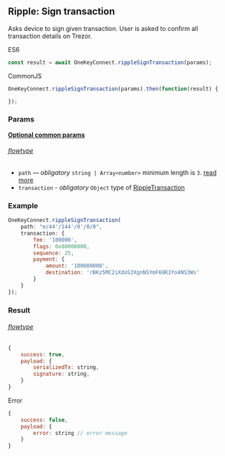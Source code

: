 
## Ripple: Sign transaction
Asks device to sign given transaction. User is asked to confirm all transaction
details on Trezor.

ES6
```javascript
const result = await OneKeyConnect.rippleSignTransaction(params);
```

CommonJS
```javascript
OneKeyConnect.rippleSignTransaction(params).then(function(result) {

});
```

### Params 
[****Optional common params****](./commonParams)
###### [flowtype](https://github.com/OneKeyHQ/connect/blob/onekey/src/js/types/params.js#L149-L154)
* `path` — *obligatory* `string | Array<number>` minimum length is `3`. [read more](./path)
* `transaction` - *obligatory* `Object` type of [RippleTransaction](https://github.com/OneKeyHQ/connect/blob/onekey/src/js/types/ripple.js#L36-L42)

### Example
```javascript
OneKeyConnect.rippleSignTransaction(
    path: "m/44'/144'/0'/0/0",
    transaction: {
        fee: '100000',
        flags: 0x80000000,
        sequence: 25,
        payment: {
            amount: '100000000',
            destination: 'rBKz5MC2iXdoS3XgnNSYmF69K1Yo4NS3Ws'
        }
    }
});
```

### Result
###### [flowtype](https://github.com/OneKeyHQ/connect/blob/onekey/src/js/types/ripple.js#L49-L52)
```javascript
{
    success: true,
    payload: {
        serializedTx: string,
        signature: string,
    }
}
```
Error
```javascript
{
    success: false,
    payload: {
        error: string // error message
    }
}
```

